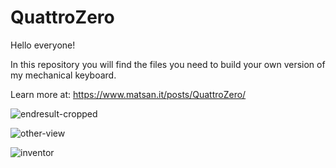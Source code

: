# QuattroZero

Hello everyone!

In this repository you will find the files you need to build your own version of my mechanical keyboard.

Learn more at: https://www.matsan.it/posts/QuattroZero/

![endresult-cropped](https://github.com/MattiaSantoro/quattro-zero/assets/84587731/a7052182-7c8f-4707-9b08-3722a1de4ebd)

![other-view](https://github.com/MattiaSantoro/QuattroZero/assets/84587731/d8d87cd8-4006-458e-86df-25e59928f2c6)

![inventor](https://github.com/MattiaSantoro/quattro-zero/assets/84587731/4011c085-cc88-4363-a7c9-caa14f00901f)
